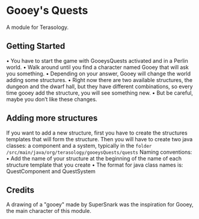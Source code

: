 #  Gooey's Quests

A module for Terasology.

## Getting Started

•	You have to start the game with GooeysQuests activated and in a Perlin world.
•	Walk around until you find a character named Gooey that will ask you something.
•	Depending on your answer, Gooey will change the world adding some structures.
•	Right now there are two available structures, the dungeon and the dwarf hall, but they have different combinations, so every time gooey add the structure, you will see something new.
•	But be careful, maybe you don’t like these changes.

## Adding more structures

If you want to add a new structure, first you have to create the structures templates that will form the structure. Then you will have to create two java classes: a component and a system, typically in the `folder /src/main/java/org/terasology/gooeysQuests/quests`
Naming conventions:
•	Add the name of your structure at the beginning of the name of each structure template that you create
•	The format for java class names is: <YourStructure>QuestComponent and <YourStructure>QuestSystem

## Credits

A drawing of a "gooey" made by SuperSnark was the inspiration for Gooey, the main character of this module.
